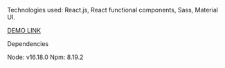 Technologies used: React.js, React functional components, Sass, Material UI.

[DEMO LINK](https://oleksandr-ivanchenko.github.io/collaborator/)

Dependencies 

Node: v16.18.0
Npm: 8.19.2
